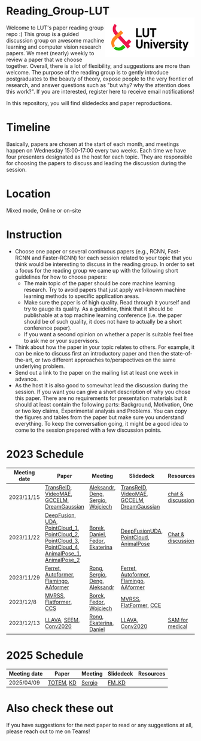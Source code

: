 # Reading_Group-LUT <img src="log.png" width="240" align="right">
Welcome to LUT's paper reading group repo :) This group is a guided discussion group on awesome machine learning and computer vision research papers. We meet (nearly) weekly to review a paper that we choose together. Overall, there is a lot of flexibility, and suggestions are more than welcome. The purpose of the reading group is to gently introduce postgraduates to the beauty of theory, expose people to the very frontier of research, and answer questions such as "but why? why the attention does this work?". If you are interested, register here to receive email notifications!

In this repository, you will find slidedecks and paper reproductions.

# Timeline
Basically, papers are chosen at the start of each month, and meetings happen on Wednesday 15:00-17:00 every two weeks. Each time we have four presenters designated as the host for each topic. They are responsible for choosing the papers to discuss and leading the discussion during the session.

# Location
Mixed mode, Online or on-site

# Instruction
* Choose one paper or several continuous papers (e.g., RCNN, Fast-RCNN and Faster-RCNN) for each session related to your topic that you think would be interesting to discuss in the reading group. In order to set a focus for the reading group we came up with the following short guidelines for how to choose papers:
  * The main topic of the paper should be core machine learning research. Try to avoid papers that just apply well-known machine learning methods to specific application areas.
  * Make sure the paper is of high quality. Read through it yourself and try to gauge its quality. As a guideline, think that it should be publishable at a top machine learning conference (i.e. the paper should be of such quality, it does not have to actually be a short conference paper).
  * If you want a second opinion on whether a paper is suitable feel free to ask me or your supervisors.
* Think about how the paper in your topic relates to others. For example, it can be nice to discuss first an introductory paper and then the state-of-the-art, or two different approaches to/perspectives on the same underlying problem.
* Send out a link to the paper on the mailing list at least one week in advance.
* As the host it is also good to somewhat lead the discussion during the session. If you want you can give a short description of why you chose this paper. There are no requirements for presentation materials but it should at least contain the following parts: Background, Motivation, One or two key claims, Experimental analysis and Problems. You can copy the figures and tables from the paper but make sure you understand everything. To keep the conversation going, it might be a good idea to come to the session prepared with a few discussion points.



# 2023 Schedule
|Meeting date|Paper|Meeting|Slidedeck|Resources|
|-|-|-|-|-|
|2023/11/15|[TransReID](https://openaccess.thecvf.com/content/ICCV2021/papers/He_TransReID_Transformer-Based_Object_Re-Identification_ICCV_2021_paper.pdf), [VideoMAE](https://arxiv.org/abs/2203.12602), [GCCELM](https://www.sciencedirect.com/science/article/pii/S0957417422021820), [DreamGaussian](https://arxiv.org/abs/2309.16653)|[Aleksandr](https://lut-my.sharepoint.com/:v:/g/personal/zhisong_liu_lut_fi/Eb8qr6BJYUBIisX6EZ_1mpYBsJCGI3rt9YtY7RKPB_kNjg?e=RSw5jD), [Deng](https://lut-my.sharepoint.com/:v:/g/personal/zhisong_liu_lut_fi/EXDH3RNtM0ZDhv9befOy3KsB4NVmJh7IU9CwwNMCMBMrKA?e=EBc0hj), [Sergio](https://lut-my.sharepoint.com/:v:/g/personal/zhisong_liu_lut_fi/Ec1lb6aqmXRPjk_xRNTv1PoBeIogbHCjxi_PqaBWwAH4VA?e=2YpdLK), [Wojciech](https://lut-my.sharepoint.com/:v:/g/personal/zhisong_liu_lut_fi/EbX2NNGRqs5NpKxWlyU7OJEBX8M3tZ7GexCq0IDkZ3timg?e=Cl7UJE)|[TransReID](https://lut-my.sharepoint.com/:b:/g/personal/zhisong_liu_lut_fi/Efk4MhNPlV1CkX59rNXfuI4BvHjsGCvf_GvR1yydY_ROcA?e=0RhQlJ), [VideoMAE](https://lut-my.sharepoint.com/:b:/g/personal/zhisong_liu_lut_fi/EShQmO1qUX5Doh99I2VYh6IBvPTKq2oJRcrn7xEI0n80pA?e=PKRwc1), [GCCELM](https://lut-my.sharepoint.com/:b:/g/personal/zhisong_liu_lut_fi/EeIJTcS8OF1JjoAWEp8jEhAB2Uw6kjOm77NcCfjtM4nONQ?e=RdBsmq), [DreamGaussian](https://lut-my.sharepoint.com/:b:/g/personal/zhisong_liu_lut_fi/Ebz2srTAS-dHuYIGFS6YRIcB45hj6f-UL4zsWYLUH58neg?e=hNnm72)|[chat & discussion](https://lut-my.sharepoint.com/:t:/g/personal/zhisong_liu_lut_fi/EWaPapHaQRZHii6ATX4ZF9kBJ676Nbw573EZ-_7LLvSLNA?e=m1eO0g)|
|2023/11/22|[DeepFusion](https://arxiv.org/abs/2203.08195), [UDA](https://arxiv.org/pdf/2308.00287.pdf), [PointCloud_1](https://arxiv.org/abs/1612.00593), [PointCloud_2](https://arxiv.org/abs/1706.02413), [PointCloud_3](https://arxiv.org/abs/2012.09164), [PointCloud_4](https://arxiv.org/abs/2210.05666), [AnimalPose_1](https://www.nature.com/articles/s41592-022-01443-0), [AnimalPose_2](https://nips.cc/virtual/2023/poster/70584)|[Borek](https://lut-my.sharepoint.com/:v:/g/personal/zhisong_liu_lut_fi/EU86qC12rh9InCE1x7-bAZsB0_4McqWBqozQKYX_O8BAaw?e=bhg0b8), [Daniel](https://lut-my.sharepoint.com/:v:/g/personal/zhisong_liu_lut_fi/EW1EquQGSVhBpmsiK3-KIk0BTYgrUy7ts4bLQ4blTlB92g?e=yhVyc0), [Fedor](https://lut-my.sharepoint.com/:v:/g/personal/zhisong_liu_lut_fi/EX5yTCN8mrhNmYjlmQM0dVABAULB4A9buvK1UHRzImrEpQ?e=9vomId), [Ekaterina](https://lut-my.sharepoint.com/:v:/g/personal/zhisong_liu_lut_fi/EV3Z5QWiTWVKnUdNWQgnfuUBT-BMZC-qNdrFvQtz8VQ1Kg?e=dVO9G6)|[DeepFusion](https://lut-my.sharepoint.com/:b:/g/personal/zhisong_liu_lut_fi/EfwHo7E4bUtDouVrq4xBOooBpMypGWBqrr5BuGFJ3ygnwA?e=hL96Za)[UDA](https://lut-my.sharepoint.com/:b:/g/personal/zhisong_liu_lut_fi/EZi5We3l8XJGiB51-eCO024BjaVs5ZekTmGjun0Qx9sAEg?e=x844M6), [PointCloud](https://lut-my.sharepoint.com/:b:/g/personal/zhisong_liu_lut_fi/ERltOFKjnEtGgaAaITrmrdkBJc-otnHQtxza_kgy0te8Ew?e=wXAUMx), [AnimalPose](https://lut-my.sharepoint.com/:b:/g/personal/zhisong_liu_lut_fi/EW2EaPu1EWxIrraMDBDv8qMBO6VEhqYQtUCUCqiJpl7Idg?e=dYzp87)|[Chat & discussion](https://lut-my.sharepoint.com/:t:/g/personal/zhisong_liu_lut_fi/Ec5AxaIFT2BDv0itDgyOY1IBiN5ajzaZP0uLEUboOL5m5Q?e=kpn3NE)|
|2023/11/29|[Ferret](https://arxiv.org/abs/2310.07704), [Autoformer](https://arxiv.org/abs/2106.13008), [Flamingo](https://arxiv.org/pdf/2204.14198.pdf), [AAformer](https://ieeexplore.ieee.org/abstract/document/10230291)|[Rong](https://lut-my.sharepoint.com/:v:/g/personal/zhisong_liu_lut_fi/Ee_etpPCFoFJjxvnzvDJBj0BvGSVy5OyiDN1VpeJz5A9wg?e=3bZLPl), [Sergio](https://lut-my.sharepoint.com/:v:/g/personal/zhisong_liu_lut_fi/EUSumg4C8iVPktVLHpPYc4IBOViiQ3OFrf17GUCqt9o1xg?e=OT5qg8), [Deng](https://lut-my.sharepoint.com/:v:/g/personal/zhisong_liu_lut_fi/ETlXUd2_HQNPlPCF2G86AvgBUwoU8krRceQfjfBXHyPBdA?e=DboDpM), [Aleksandr](https://lut-my.sharepoint.com/:v:/g/personal/zhisong_liu_lut_fi/ETp8pK7Fa0dHj248bPFOdh0BEN2YXkKX7f_qOODX2Ipw9A?e=HBq1e2)|[Ferret](https://lut-my.sharepoint.com/:b:/g/personal/zhisong_liu_lut_fi/EYFcPeeRxx5Onj4e1GdFHa4BJp6_Os9zPxfGXPFAof6CbQ?e=RPeeQA), [Autoformer](https://lut-my.sharepoint.com/:b:/g/personal/zhisong_liu_lut_fi/EY1FGKiv5clBtEEsTFsQG8gBloftVfQN9WJPy35RtBhRvg?e=bK0Iqv), [Flamingo](https://lut-my.sharepoint.com/:b:/g/personal/zhisong_liu_lut_fi/EZJemRHlWFlJhkMXe67PaTIBmchWaSMP1yNM5KrBVhSIxg?e=176SBV), [AAformer](https://lut-my.sharepoint.com/:b:/g/personal/zhisong_liu_lut_fi/ESx1EdWlFFNLvVSwEr72Sv0BbNup1ENuRMHgBz_Kg8LVeg?e=O3ByWD)||
|2023/12/8|[MVRSS](https://openaccess.thecvf.com/content/ICCV2021/html/Ouaknine_Multi-View_Radar_Semantic_Segmentation_ICCV_2021_paper.html), [Flatformer](https://openaccess.thecvf.com/content/CVPR2023/papers/Liu_FlatFormer_Flattened_Window_Attention_for_Efficient_Point_Cloud_Transformer_CVPR_2023_paper.pdf), [CCS](https://openaccess.thecvf.com/content/ICCV2023/papers/Wang_Counterfactual-based_Saliency_Map_Towards_Visual_Contrastive_Explanations_for_Neural_Networks_ICCV_2023_paper.pdf)|[Borek](https://lut-my.sharepoint.com/:v:/g/personal/zhisong_liu_lut_fi/ESllXGJY7lpEjwDJ_EtPrS8BdcLZy6ItGuRtdvBMKoEQcw?e=hkJRsj), [Fedor](https://lut-my.sharepoint.com/:v:/g/personal/zhisong_liu_lut_fi/Ee08Tk8JwE5EhC_lBqz7aCkBSu12rZVPlvI7k_N8dTa7tg?e=uYcIfK), [Wojciech](https://lut-my.sharepoint.com/:v:/g/personal/zhisong_liu_lut_fi/EeTKhkuBVR9LnALkCUBe_9wBPskH39QohAT1ORzbknrjZA?e=gpdrX6)|[MVRSS](https://lut-my.sharepoint.com/:b:/g/personal/zhisong_liu_lut_fi/ER1Ok3sx9fFFsMmwLYGI28UBRi2t4cUMfylwGquXctdiTA?e=unxrdx), [FlatFormer](https://lut-my.sharepoint.com/:b:/g/personal/zhisong_liu_lut_fi/Ec5BJNGuxbFMrCdkGCIE4EoBkAMPWuASKONSeHWq7ga9og?e=LlTPpc), [CCE](https://lut-my.sharepoint.com/:p:/g/personal/zhisong_liu_lut_fi/EeNYSEKnQihIhf_o5DEyKKoBbRIJ3RXEkvMG3P1-j_I1Iw?e=wFf1wj)||
|2023/12/13|[LLAVA](https://arxiv.org/abs/2310.03744), [SEEM](https://arxiv.org/abs/2304.06718), [Conv2020](https://arxiv.org/abs/2201.03545)|[Rong](https://lut-my.sharepoint.com/:v:/g/personal/zhisong_liu_lut_fi/EQpzbnH-pllNtdxTNWiJ8mkBzT4iNKp8SAK_Yjv0ouOGSQ?e=24BWbF), [Ekaterina](https://lut-my.sharepoint.com/:v:/g/personal/zhisong_liu_lut_fi/ETvb80KqhH1GjMgmPdcpQHgBIGsfYlRDEnYaYN_0Z1AT9A?e=an97f1), [Daniel](https://lut-my.sharepoint.com/:v:/g/personal/zhisong_liu_lut_fi/ET3kDmQ9UO5NpCaE044tJLgBXk0BMzi6fXnSwmsVwdjdTA?e=RRnD0j)|[LLAVA](https://lut-my.sharepoint.com/:b:/g/personal/zhisong_liu_lut_fi/ETFKVSnX0rBPqra6S-s4vwwBNbbV6b9wll9FrkVHwCzJbQ?e=9Pzzg1), [Conv2020](https://lut-my.sharepoint.com/:b:/g/personal/zhisong_liu_lut_fi/EUE7oNM1NQJKnrVdF2kTT08B2Kez7-Ni9tdS1vxmUBQC1Q?e=WbfO6m)|[SAM for medical](https://arxiv.org/pdf/2305.03678.pdf)

# 2025 Schedule
|Meeting date|Paper|Meeting|Slidedeck|Resources|
|-|-|-|-|-|
|2025/04/09|[TOTEM](https://arxiv.org/abs/2402.16412), [KD](https://www.sciencedirect.com/science/article/abs/pii/S0925231221016374)|[Sergio](https://lut-my.sharepoint.com/:v:/g/personal/zhisong_liu_lut_fi/ET5PHbsO7TxLgOFLjkTD1FcBQVIqQgDjbMwduTI9Wd_vGg?nav=eyJyZWZlcnJhbEluZm8iOnsicmVmZXJyYWxBcHAiOiJPbmVEcml2ZUZvckJ1c2luZXNzIiwicmVmZXJyYWxBcHBQbGF0Zm9ybSI6IldlYiIsInJlZmVycmFsTW9kZSI6InZpZXciLCJyZWZlcnJhbFZpZXciOiJNeUZpbGVzTGlua0NvcHkifX0&e=5l3Nrb)|[FM_KD](https://lut-my.sharepoint.com/:b:/g/personal/zhisong_liu_lut_fi/EfAsM8jrosVHkiC2jJ10cHgBwCyW3-zXzWosUl3dNNE08A?e=TlDpvn)||


# Also check these out


If you have suggestions for the next paper to read or any suggestions at all, please reach out to me on Teams!

